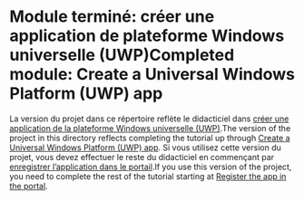 # <a name="completed-module-create-a-universal-windows-platform-uwp-app"></a><span data-ttu-id="7e1e7-101">Module terminé: créer une application de plateforme Windows universelle (UWP)</span><span class="sxs-lookup"><span data-stu-id="7e1e7-101">Completed module: Create a Universal Windows Platform (UWP) app</span></span>

<span data-ttu-id="7e1e7-102">La version du projet dans ce répertoire reflète le didacticiel dans [créer une application de la plateforme Windows universelle (UWP)](https://docs.microsoft.com/graph/tutorials/uwp?tutorial-step=1).</span><span class="sxs-lookup"><span data-stu-id="7e1e7-102">The version of the project in this directory reflects completing the tutorial up through [Create a Universal Windows Platform (UWP) app](https://docs.microsoft.com/graph/tutorials/uwp?tutorial-step=1).</span></span> <span data-ttu-id="7e1e7-103">Si vous utilisez cette version du projet, vous devez effectuer le reste du didacticiel en commençant par [enregistrer l’application dans le portail](https://docs.microsoft.com/graph/tutorials/uwp?tutorial-step=2).</span><span class="sxs-lookup"><span data-stu-id="7e1e7-103">If you use this version of the project, you need to complete the rest of the tutorial starting at [Register the app in the portal](https://docs.microsoft.com/graph/tutorials/uwp?tutorial-step=2).</span></span>
